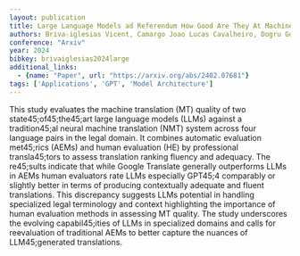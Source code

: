 ```yaml
---
layout: publication
title: Large Language Models ad Referendum How Good Are They At Machine Translation In The Legal Domain
authors: Briva-iglesias Vicent, Camargo Joao Lucas Cavalheiro, Dogru Gokhan
conference: "Arxiv"
year: 2024
bibkey: brivaiglesias2024large
additional_links:
  - {name: "Paper", url: "https://arxiv.org/abs/2402.07681"}
tags: ['Applications', 'GPT', 'Model Architecture']
---
```

This study evaluates the machine translation (MT) quality of two state45;of45;the45;art large language models (LLMs) against a tradition45;al neural machine translation (NMT) system across four language pairs in the legal domain. It combines automatic evaluation met45;rics (AEMs) and human evaluation (HE) by professional transla45;tors to assess translation ranking fluency and adequacy. The re45;sults indicate that while Google Translate generally outperforms LLMs in AEMs human evaluators rate LLMs especially GPT45;4 comparably or slightly better in terms of producing contextually adequate and fluent translations. This discrepancy suggests LLMs potential in handling specialized legal terminology and context highlighting the importance of human evaluation methods in assessing MT quality. The study underscores the evolving capabil45;ities of LLMs in specialized domains and calls for reevaluation of traditional AEMs to better capture the nuances of LLM45;generated translations.
